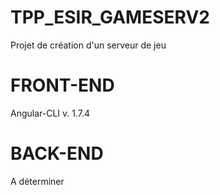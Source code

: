 # TPP_ESIR_GAMESERV2
Projet de création d'un serveur de jeu

# FRONT-END
Angular-CLI v. 1.7.4

# BACK-END
A déterminer